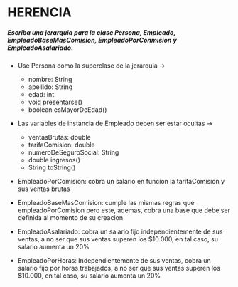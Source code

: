 # HERENCIA

##### Escriba una jerarquia para la clase Persona, Empleado, EmpleadoBaseMasComision, EmpleadoPorConmision y EmpleadoAsalariado.

- Use Persona como la superclase de la jerarquia ->
    - 	nombre: String
    - 	apellido: String
    - 	edad: int
    - 	void presentarse()
    - 	boolean esMayorDeEdad()

- Las variables de instancia de Empleado deben ser estar ocultas ->
    - 	ventasBrutas: double
    - 	tarifaComision: double
    - 	numeroDeSeguroSocial: String
    - 	double ingresos()
    - 	String toString()

- EmpleadoPorComision: cobra un salario en funcion la tarifaComision y sus ventas brutas
- EmpleadoBaseMasComision: cumple las mismas regras que empleadoPorComision pero este, ademas, cobra una base que debe ser definida al momento de su creacion
- EmpleadoAsalariado: cobra un salario fijo independientemente de sus ventas, a no ser que sus ventas superen los $10.000, en tal caso, su salario aumenta un 20%
- EmpleadoPorHoras: Independientemente de sus ventas, cobra un salario fijo por horas trabajados, a no ser que sus ventas superen los $10.000, en tal caso, su salario aumenta un 20%